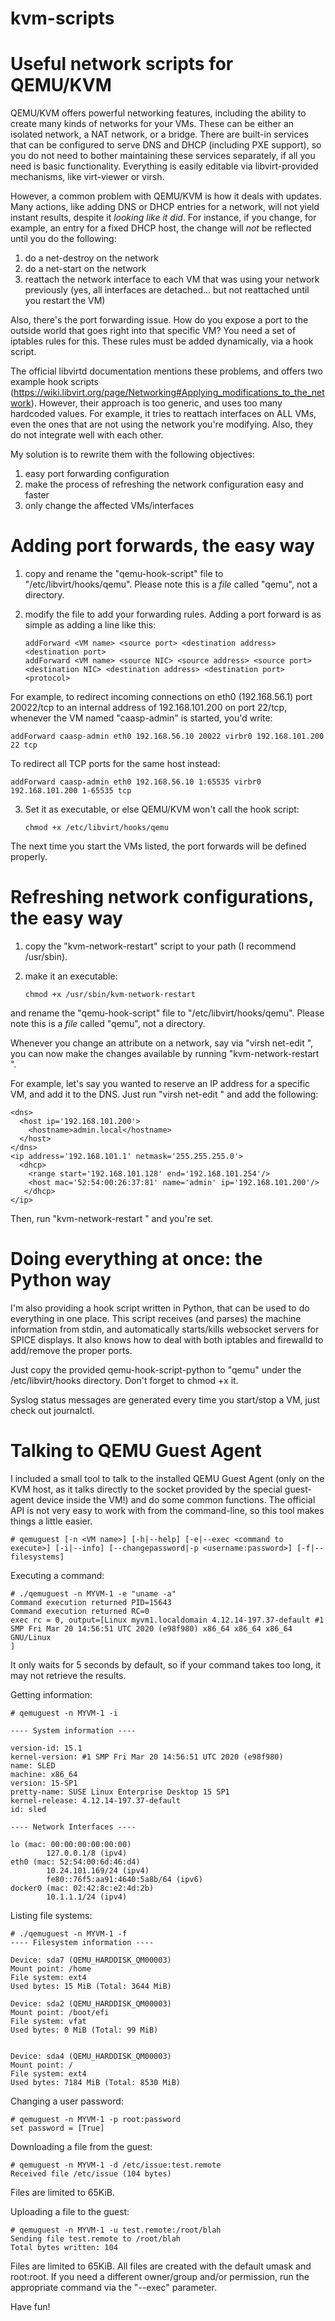 # kvm-scripts
Useful network scripts for QEMU/KVM
===================================

QEMU/KVM offers powerful networking features, including the ability to create many kinds of networks for your VMs. These can be either an isolated network, a NAT network, or a bridge. There are built-in services that can be configured to serve DNS and DHCP (including PXE support), so you do not need to bother maintaining these services separately, if all you need is basic functionality. Everything is easily editable via libvirt-provided mechanisms, like virt-viewer or virsh.

However, a common problem with QEMU/KVM is how it deals with updates. Many actions, like adding DNS or DHCP entries for a network, will not yield instant results, despite it *looking like it did*. For instance, if you change, for example, an entry for a fixed DHCP host, the change will *not* be reflected until you do the following:
1) do a net-destroy on the network
2) do a net-start on the network
3) reattach the network interface to each VM that was using your network previously (yes, all interfaces are detached... but not reattached until you restart the VM)

Also, there's the port forwarding issue. How do you expose a port to the outside world that goes right into that specific VM? You need a set of iptables rules for this. These rules must be added dynamically, via a hook script. 

The official libvirtd documentation mentions these problems, and offers two example hook scripts (https://wiki.libvirt.org/page/Networking#Applying_modifications_to_the_network). However, their approach is too generic, and uses too many hardcoded values. For example, it tries to reattach interfaces on ALL VMs, even the ones that are not using the network you're modifying. Also, they do not integrate well with each other.

My solution is to rewrite them with the following objectives:

1) easy port forwarding configuration
2) make the process of refreshing the network configuration easy and faster
3) only change the affected VMs/interfaces

Adding port forwards, the easy way
===================================

1. copy and rename the "qemu-hook-script" file to "/etc/libvirt/hooks/qemu". Please note this is a *file* called "qemu", not a directory.

2. modify the file to add your forwarding rules. Adding a port forward is as simple as adding a line like this:

       addForward <VM name> <source port> <destination address> <destination port>
       addForward <VM name> <source NIC> <source address> <source port> <destination NIC> <destination address> <destination port> <protocol>

For example, to redirect incoming connections on eth0 (192.168.56.1) port 20022/tcp to an internal address of 192.168.101.200 on port 22/tcp, whenever the VM named "caasp-admin" is started, you'd write:

    addForward caasp-admin eth0 192.168.56.10 20022 virbr0 192.168.101.200 22 tcp

To redirect all TCP ports for the same host instead:

    addForward caasp-admin eth0 192.168.56.10 1:65535 virbr0 192.168.101.200 1-65535 tcp

3. Set it as executable, or else QEMU/KVM won't call the hook script:

       chmod +x /etc/libvirt/hooks/qemu

The next time you start the VMs listed, the port forwards will be defined properly.

Refreshing network configurations, the easy way
================================================
1. copy the "kvm-network-restart" script to your path (I recommend /usr/sbin).

2. make it an executable:

       chmod +x /usr/sbin/kvm-network-restart
      
and rename the "qemu-hook-script" file to "/etc/libvirt/hooks/qemu". Please note this is a *file* called "qemu", not a directory.

Whenever you change an attribute on a network, say via "virsh net-edit <network>", you can now make the changes available by running "kvm-network-restart <network>".
  
For example, let's say you wanted to reserve an IP address for a specific VM, and add it to the DNS. Just run "virsh net-edit <network name>" and add the following:

    <dns>
      <host ip='192.168.101.200'>
        <hostname>admin.local</hostname>
      </host>
    </dns>
    <ip address='192.168.101.1' netmask='255.255.255.0'>
      <dhcp>
        <range start='192.168.101.128' end='192.168.101.254'/>
        <host mac='52:54:00:26:37:81' name='admin' ip='192.168.101.200'/>
       </dhcp>
    </ip>
  
Then, run "kvm-network-restart <network name>" and you're set.


Doing everything at once: the Python way
========================================

I'm also providing a hook script written in Python, that can be used to do everything in one place. This script receives (and parses) the machine information from stdin, and automatically starts/kills websocket servers for SPICE displays. It also knows how to deal with both iptables and firewalld to add/remove the proper ports.

Just copy the provided qemu-hook-script-python to "qemu" under the /etc/libvirt/hooks directory. Don't forget to chmod +x it. 

Syslog status messages are generated every time you start/stop a VM, just check out journalctl.


Talking to QEMU Guest Agent
===========================

I included a small tool to talk to the installed QEMU Guest Agent (only on the KVM host, as it talks directly to the socket provided by the special guest-agent device inside the VM!) and do some common functions.
The official API is not very easy to work with from the command-line, so this tool makes things a little easier.

```
# qemuguest [-n <VM name>] [-h|--help] [-e|--exec <command to execute>] [-i|--info] [--changepassword|-p <username:password>] [-f|--filesystems]
```

Executing a command:

```
# ./qemuguest -n MYVM-1 -e "uname -a"
Command execution returned PID=15643
Command execution returned RC=0
exec rc = 0, output=[Linux myvm1.localdomain 4.12.14-197.37-default #1 SMP Fri Mar 20 14:56:51 UTC 2020 (e98f980) x86_64 x86_64 x86_64 GNU/Linux
]
```

It only waits for 5 seconds by default, so if your command takes too long, it may not retrieve the results.


Getting information:

```
# qemuguest -n MYVM-1 -i

---- System information ----

version-id: 15.1
kernel-version: #1 SMP Fri Mar 20 14:56:51 UTC 2020 (e98f980)
name: SLED
machine: x86_64
version: 15-SP1
pretty-name: SUSE Linux Enterprise Desktop 15 SP1
kernel-release: 4.12.14-197.37-default
id: sled

---- Network Interfaces ----

lo (mac: 00:00:00:00:00:00)
        127.0.0.1/8 (ipv4)
eth0 (mac: 52:54:00:6d:46:d4)
        10.24.101.169/24 (ipv4)
        fe80::76f5:aa91:4640:5a8b/64 (ipv6)
docker0 (mac: 02:42:8c:e2:4d:2b)
        10.1.1.1/24 (ipv4)

```


Listing file systems:

```
# ./qemuguest -n MYVM-1 -f
---- Filesystem information ----

Device: sda7 (QEMU_HARDDISK_QM00003)
Mount point: /home
File system: ext4
Used bytes: 15 MiB (Total: 3644 MiB)

Device: sda2 (QEMU_HARDDISK_QM00003)
Mount point: /boot/efi
File system: vfat
Used bytes: 0 MiB (Total: 99 MiB)


Device: sda4 (QEMU_HARDDISK_QM00003)
Mount point: /
File system: ext4
Used bytes: 7184 MiB (Total: 8530 MiB)
```

Changing a user password:

```
# qemuguest -n MYVM-1 -p root:password
set password = [True]
```

Downloading a file from the guest:

```
# qemuguest -n MYVM-1 -d /etc/issue:test.remote
Received file /etc/issue (104 bytes)
```

Files are limited to 65KiB.


Uploading a file to the guest:

```
# qemuguest -n MYVM-1 -u test.remote:/root/blah
Sending file test.remote to /root/blah
Total bytes written: 104
```

Files are limited to 65KiB. All files are created with the default umask and root:root.
If you need a different owner/group and/or permission, run the appropriate command via the "--exec" parameter.



Have fun!
